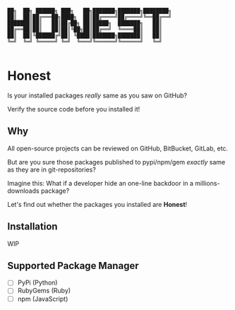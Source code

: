 ```
██╗  ██╗ ██████╗ ███╗   ██╗███████╗███████╗████████╗
██║  ██║██╔═══██╗████╗  ██║██╔════╝██╔════╝╚══██╔══╝
███████║██║   ██║██╔██╗ ██║█████╗  ███████╗   ██║   
██╔══██║██║   ██║██║╚██╗██║██╔══╝  ╚════██║   ██║   
██║  ██║╚██████╔╝██║ ╚████║███████╗███████║   ██║   
╚═╝  ╚═╝ ╚═════╝ ╚═╝  ╚═══╝╚══════╝╚══════╝   ╚═╝   
                                                    
```

# Honest

Is your installed packages _really_ same as you saw on GitHub?

Verify the source code before you installed it!

## Why

All open-source projects can be reviewed on GitHub, BitBucket, GitLab, etc.

But are you sure those packages published to pypi/npm/gem *exactly* same as they are in git-repositories?

Imagine this:
What if a developer hide an one-line backdoor in a millions-downloads package?

Let's find out whether the packages you installed are **Honest**!

## Installation

WIP

## Supported Package Manager

- [ ] PyPi (Python)
- [ ] RubyGems (Ruby)
- [ ] npm (JavaScript)
